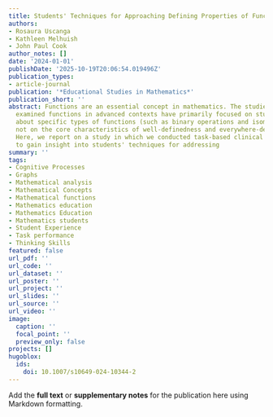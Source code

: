 ```yaml
---
title: Students' Techniques for Approaching Defining Properties of Functions
authors:
- Rosaura Uscanga
- Kathleen Melhuish
- John Paul Cook
author_notes: []
date: '2024-01-01'
publishDate: '2025-10-19T20:06:54.019496Z'
publication_types:
- article-journal
publication: '*Educational Studies in Mathematics*'
publication_short: ''
abstract: Functions are an essential concept in mathematics. The studies that have
  examined functions in advanced contexts have primarily focused on students' reasoning
  about specific types of functions (such as binary operations and isomorphisms) but
  not on the core characteristics of well-definedness and everywhere-definedness.
  Here, we report on a study in which we conducted task-based clinical interviews
  to gain insight into students' techniques for addressing
summary: ''
tags:
- Cognitive Processes
- Graphs
- Mathematical analysis
- Mathematical Concepts
- Mathematical functions
- Mathematics education
- Mathematics Education
- Mathematics students
- Student Experience
- Task performance
- Thinking Skills
featured: false
url_pdf: ''
url_code: ''
url_dataset: ''
url_poster: ''
url_project: ''
url_slides: ''
url_source: ''
url_video: ''
image:
  caption: ''
  focal_point: ''
  preview_only: false
projects: []
hugoblox:
  ids:
    doi: 10.1007/s10649-024-10344-2
---
```


Add the **full text** or **supplementary notes** for the publication here using Markdown formatting.
